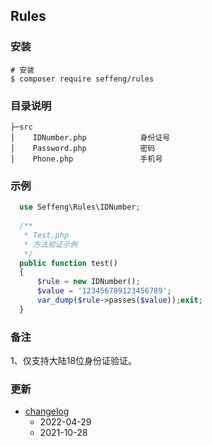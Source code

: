## Rules

### 安装

```shell
# 安装
$ composer require seffeng/rules
```

### 目录说明

```
├─src
│    IDNumber.php            身份证号
│    Password.php            密码
│    Phone.php               手机号
```

### 示例

```php
  use Seffeng\Rules\IDNumber;
  
  /**
   * Test.php
   * 方法验证示例
   */
  public function test()
  {
      $rule = new IDNumber();
      $value = '123456789123456789';
      var_dump($rule->passes($value));exit;
  }
```

### 备注

1、仅支持大陆18位身份证验证。

### 更新

* [changelog](./CHANGELOG.md)
  * 2022-04-29
  * 2021-10-28